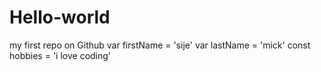 # Hello-world
my first repo on Github
var firstName = 'sije'
var lastName = 'mick'
const hobbies = 'i love coding'
